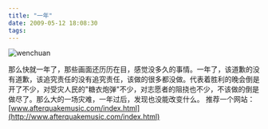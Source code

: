 ```yaml
---
title: "一年"
date: 2009-05-12 18:08:30
tags:
---
```


![wenchuan](../../../images/2009/05/wenchuan.png "wenchuan") 

那么快就一年了，那些画面还历历在目，感觉没多久的事情。一年了，该道歉的没有道歉，该追究责任的没有追究责任，该做的很多都没做。代表着胜利的晚会倒是开了不少，对受灾人民的"糖衣炮弹"不少，对志愿者的阻挠也不少，不该做的倒是做尽了。那么大的一场灾难，一年过后，发现也没能改变什么。 推荐一个网站：[www.afterquakemusic.com/index.html](http://www.afterquakemusic.com/index.html)